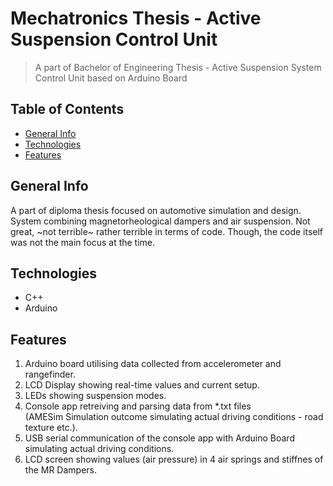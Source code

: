 # Mechatronics Thesis - Active Suspension Control Unit
> A part of Bachelor of Engineering Thesis - Active Suspension System Control Unit based on Arduino Board


## Table of Contents
* [General Info](#general-info)
* [Technologies](#technologies)
* [Features](#features)

## General Info
A part of diploma thesis focused on automotive simulation and design.
System combining magnetorheological dampers and air suspension.
Not great, ~not terrible~ rather terrible in terms of code.
Though, the code itself was not the main focus at the time.

## Technologies
* C++
* Arduino

## Features
1. Arduino board utilising data collected from accelerometer and rangefinder.
2. LCD Display showing real-time values and current setup.
3. LEDs showing suspension modes.
4. Console app retreiving and parsing data from *.txt files  
(AMESim Simulation outcome simulating actual driving conditions - road texture etc.).
5. USB serial communication of the console app with Arduino Board simulating actual driving conditions.
6. LCD screen showing values (air pressure) in 4 air springs and stiffnes of the MR Dampers.
